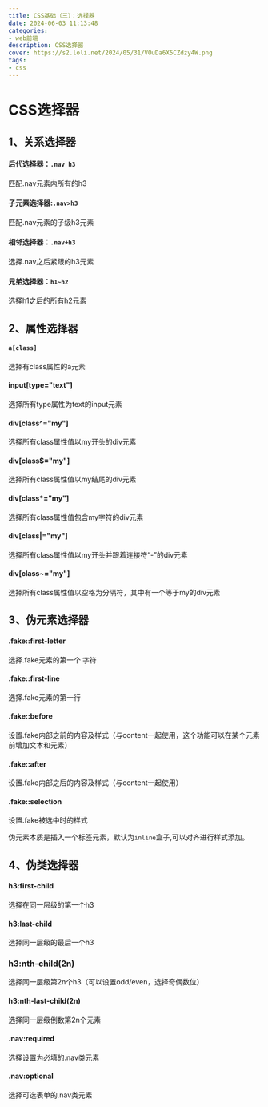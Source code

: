 ```yaml
---
title: CSS基础（三）：选择器
date: 2024-06-03 11:13:48
categories: 
- web前端
description: CSS选择器
cover: https://s2.loli.net/2024/05/31/VOuDa6X5CZdzy4W.png
tags:
- css
---
```


# CSS选择器

## 1、关系选择器

#### 后代选择器：`.nav h3`

匹配.nav元素内所有的h3

#### 子元素选择器:`.nav>h3`

匹配.nav元素的子级h3元素

#### 相邻选择器：`.nav+h3`

选择.nav之后紧跟的h3元素

#### 兄弟选择器：`h1~h2`

选择h1之后的所有h2元素

## 2、属性选择器

#### `a[class]`

选择有class属性的a元素

#### input[type="text"]

选择所有type属性为text的input元素

#### div[class^="my"]

选择所有class属性值以my开头的div元素

#### div[class$="my"]

选择所有class属性值以my结尾的div元素

#### div[class*="my"]

选择所有class属性值包含my字符的div元素

#### div[class|="my"]

选择所有class属性值以my开头并跟着连接符“-”的div元素

#### div[class~="my"]

选择所有class属性值以空格为分隔符，其中有一个等于my的div元素

## 3、伪元素选择器

#### .fake::first-letter

选择.fake元素的第一个 字符

#### .fake::first-line

选择.fake元素的第一行

#### .fake::before

设置.fake内部之前的内容及样式（与content一起使用，这个功能可以在某个元素前增加文本和元素）

#### .fake::after

设置.fake内部之后的内容及样式（与content一起使用）

#### .fake::selection

设置.fake被选中时的样式



伪元素本质是插入一个标签元素，默认为`inline`盒子,可以对齐进行样式添加。

## 4、伪类选择器

#### h3:first-child

选择在同一层级的第一个h3

#### h3:last-child

选择同一层级的最后一个h3

### h3:nth-child(2n)

选择同一层级第2n个h3（可以设置odd/even，选择奇偶数位）

#### h3:nth-last-child(2n)

选择同一层级倒数第2n个元素

#### .nav:required

选择设置为必填的.nav类元素

#### .nav:optional

选择可选表单的.nav类元素


